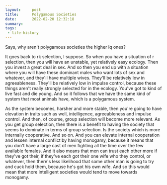 ```yaml
---
layout:     post
title:      Polygamous Societies
date:       2022-02-20 12:32:18
summary:    
tags:
 - life-history
---
```


Says, why aren't polygamous societies the higher Iq ones? 

It goes back to rk selection, I suppose. So when you have a situation of r selection, then you will have an unstable, yet relatively easy ecology. Then you invest a great deal in sex. And so then you end up with a situation where you will have these dominant males who want lots of sex and whatever, and they'll have multiple wives. They'll be relatively low in agreeableness. They'll be relatively low in impulse control, because these things aren't really strongly selected for in the ecology. You've got to kind of live fast and die young. And so it follows that we have the same kind of system that most animals have, which is a polygamous system.

As the system becomes, harsher and more stable, then you're going to have elevation in traits such as well, intelligence, agreeableness and impulse control. And then, of course, group selection will become more relevant. As you get group selection, then there is a benefit to having the society that seems to dominate in terms of group selection. Is the society which is more internally cooperative. And so on. And you can elevate internal cooperation and lessen internal conflict by having monogamy, because it means that you don't have a large cast of men fighting all the time over the few available females. And it also means that men can trust each other more if they've got their, if they've each got their one wife who they control, or whatever, then there's less likelihood that some other man is going to try and cuck hold them, because he's got his own wife. And so this would mean that more intelligent societies would tend to move towards monogamy.